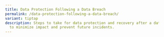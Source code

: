 ```yaml
---
title: Data Protection Following a Data Breach
permalink: /data-protection-following-a-data-breach/
variant: tiptap
description: Steps to take for data protection and recovery after a data breach
  to minimize impact and prevent future incidents.
---
```

